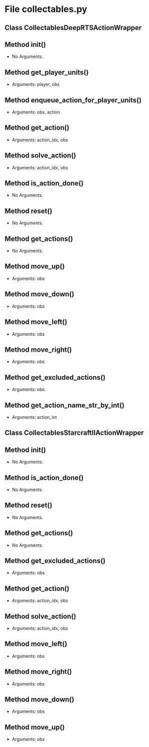 # File collectables.py

## Class CollectablesDeepRTSActionWrapper

## Method __init__()

* No Arguments.

## Method get_player_units()

* Arguments: player, obs

## Method enqueue_action_for_player_units()

* Arguments: obs, action

## Method get_action()

* Arguments: action_idx, obs

## Method solve_action()

* Arguments: action_idx, obs

## Method is_action_done()

* No Arguments.

## Method reset()

* No Arguments.

## Method get_actions()

* No Arguments.

## Method move_up()

* Arguments: obs

## Method move_down()

* Arguments: obs

## Method move_left()

* Arguments: obs

## Method move_right()

* Arguments: obs

## Method get_excluded_actions()

* Arguments: obs

## Method get_action_name_str_by_int()

* Arguments: action_int

## Class CollectablesStarcraftIIActionWrapper

## Method __init__()

* No Arguments.

## Method is_action_done()

* No Arguments.

## Method reset()

* No Arguments.

## Method get_actions()

* No Arguments.

## Method get_excluded_actions()

* Arguments: obs

## Method get_action()

* Arguments: action_idx, obs

## Method solve_action()

* Arguments: action_idx, obs

## Method move_left()

* Arguments: obs

## Method move_right()

* Arguments: obs

## Method move_down()

* Arguments: obs

## Method move_up()

* Arguments: obs

